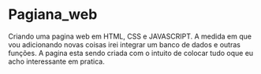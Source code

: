 # Pagiana_web
Criando uma pagina web em HTML, CSS e JAVASCRIPT. A medida em que vou adicionando novas coisas irei integrar um banco de dados e outras funções. A pagina esta sendo criada com o intuito de colocar tudo oque eu acho interessante em pratica. 
